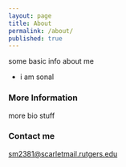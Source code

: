```yaml
---
layout: page
title: About
permalink: /about/
published: true
---
```


some basic info about me 
* i am sonal

### More Information

more bio stuff

### Contact me

[sm2381@scarletmail.rutgers.edu](mailto:sm2381@scarletmail.rutgers.edu)

